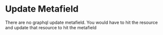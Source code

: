 # Update Metafield

There are no graphql update metafield. You would have to hit the resource and update that resource to hit the metafield
